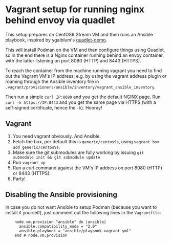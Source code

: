 # Vagrant setup for running nginx behind envoy via quadlet

This setup prepares on CentOS9 Stream VM and then runs
an Ansible playbook, inspired by ygalblum's
[quadlet-demo](https://github.com/ygalblum/quadlet-demo).

This will install Podman on the VM and then configure
things using Quadlet, so in the end there is a Nginx
container running behind an envoy container, with the latter
listening on port 8080 (HTTP) and 8443 (HTTPS).

To reach the container from the machine running vagrant
you need to find out the Vagrant VM's IP address, e.g.
by using the vagrant address plugin or roaming through
the Ansible inventory file in
`.vagrant/provisioners/ansible/inventory/vagrant_ansible_inventory`.

Then run a simple `curl IP:8080` and you get the
default NGINX page. Run `curl -k https://IP:8443` and you get the same page via HTTPS (with a self-signed certificate, hence the `-k`).
Hooray!

## Vagrant

1. You need vagrant obviously. And Ansible.
2. Fetch the box, per default this is `generic/centos9s`, using `vagrant box add generic/centos9s`.
3. Make sure the git submodules are fully working by issuing `git submodule init && git submodule update`
4. Run `vagrant up`
5. Run a curl command against the VM's IP address on port 8080 (HTTP) or 8443 (HTTPS).
6. Party!

## Disabling the Ansible provisioning

In case you do not want Ansible to setup Podman (because you want to install it yourself), just comment out the following lines in the `Vagrantfile`:
```
    node.vm.provision "ansible" do |ansible|
      ansible.compatibility_mode = "2.0"
      ansible.playbook = "ansible/playbook-vagrant.yml"
    end # node.vm.provision
```
